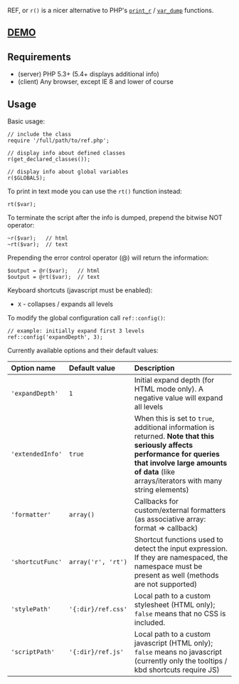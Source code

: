 
REF, or `r()` is a nicer alternative to PHP's [`print_r`](http://php.net/manual/en/function.print-r.php) / [`var_dump`](http://php.net/manual/en/function.var-dump.php) functions.

## [DEMO](http://dev.digitalnature.eu/php-ref/) ##

## Requirements ##

- (server) PHP 5.3+ (5.4+  displays additional info)
- (client) Any browser, except IE 8 and lower of course

## Usage ##

Basic usage:
       
    // include the class
    require '/full/path/to/ref.php';

    // display info about defined classes
    r(get_declared_classes());

    // display info about global variables
    r($GLOBALS);

To print in text mode you can use the `rt()` function instead:

    rt($var);

To terminate the script after the info is dumped, prepend the bitwise NOT operator:

    ~r($var);   // html
    ~rt($var);  // text

Prepending the error control operator (@) will return the information:

    $output = @r($var);   // html
    $output = @rt($var);  // text

Keyboard shortcuts (javascript must be enabled):

- `X` - collapses / expands all levels

To modify the global configuration call `ref::config()`:

    // example: initially expand first 3 levels
    ref::config('expandDepth', 3);

Currently available options and their default values:

| Option name       | Default value       | Description
|:----------------- |:------------------- |:-----------------------------------------------
| `'expandDepth'`   | `1`                 | Initial expand depth (for HTML mode only). A negative value will expand all levels
| `'extendedInfo'`  | `true`              | When this is set to `true`, additional information is returned. **Note that this seriously affects performance for queries that involve large amounts of data** (like arrays/iterators with many string elements)
| `'formatter'`     | `array()`           | Callbacks for custom/external formatters (as associative array: format => callback)
| `'shortcutFunc'`  | `array('r', 'rt')`  | Shortcut functions used to detect the input expression. If they are namespaced, the namespace must be present as well (methods are not  supported) 
| `'stylePath'`     | `'{:dir}/ref.css'`  | Local path to a custom stylesheet (HTML only); `false` means that no CSS is included.
| `'scriptPath'`    | `'{:dir}/ref.js'`   | Local path to a custom javascript (HTML only); `false` means no javascript (currently only the tooltips / kbd shortcuts require JS)
